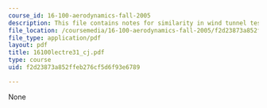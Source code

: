 ```yaml
---
course_id: 16-100-aerodynamics-fall-2005
description: This file contains notes for similarity in wind tunnel testing.
file_location: /coursemedia/16-100-aerodynamics-fall-2005/f2d23873a852ffeb276cf5d6f93e6789_16100lectre31_cj.pdf
file_type: application/pdf
layout: pdf
title: 16100lectre31_cj.pdf
type: course
uid: f2d23873a852ffeb276cf5d6f93e6789

---
```

None